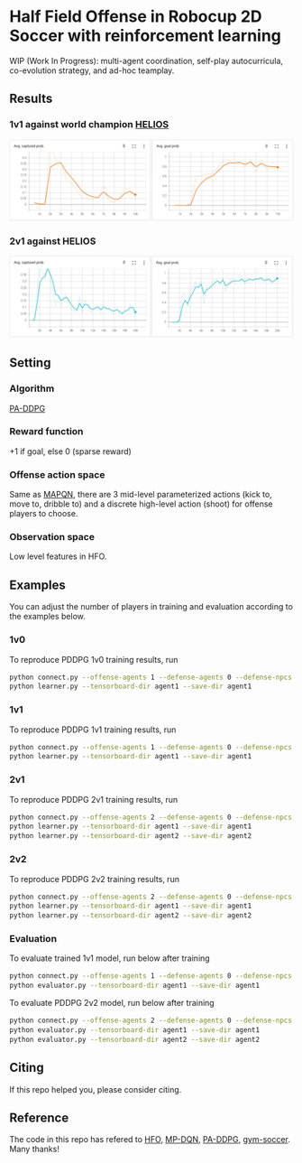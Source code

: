 # Half Field Offense in Robocup 2D Soccer with reinforcement learning

WIP (Work In Progress): multi-agent coordination, self-play autocurricula, co-evolution strategy, and ad-hoc teamplay.

## Results

### 1v1 against world champion [HELIOS](https://en.wikipedia.org/wiki/RoboCup_2D_Soccer_Simulation_League)
  
  ![](figs/1v1.png)

### 2v1 against HELIOS

  ![](figs/2v1.png)

## Setting

### Algorithm

[PA-DDPG](https://arxiv.org/abs/1511.04143)

### Reward function
+1 if goal, else 0 (sparse reward)

### Offense action space

Same as [MAPQN](https://arxiv.org/abs/1903.04959), there are 3 mid-level parameterized actions (kick to, move to, dribble to)
 and a discrete high-level action (shoot) for offense players to choose.

### Observation space

Low level features in HFO.

## Examples

You can adjust the number of players in training and evaluation according to the examples below.

### 1v0

To reproduce PDDPG 1v0 training results, run
```bash
python connect.py --offense-agents 1 --defense-agents 0 --defense-npcs 1 --server-port 6000
python learner.py --tensorboard-dir agent1 --save-dir agent1
```

### 1v1

To reproduce PDDPG 1v1 training results, run
```bash
python connect.py --offense-agents 1 --defense-agents 0 --defense-npcs 1 --server-port 6000
python learner.py --tensorboard-dir agent1 --save-dir agent1
```

### 2v1

To reproduce PDDPG 2v1 training results, run
```bash
python connect.py --offense-agents 2 --defense-agents 0 --defense-npcs 1 --server-port 6000
python learner.py --tensorboard-dir agent1 --save-dir agent1
python learner.py --tensorboard-dir agent2 --save-dir agent2
```

### 2v2

To reproduce PDDPG 2v2 training results, run
```bash
python connect.py --offense-agents 2 --defense-agents 0 --defense-npcs 2 --server-port 6000
python learner.py --tensorboard-dir agent1 --save-dir agent1
python learner.py --tensorboard-dir agent2 --save-dir agent2
```

### Evaluation

To evaluate trained 1v1 model, run below after training
```bash
python connect.py --offense-agents 1 --defense-agents 0 --defense-npcs 1 --server-port 6000
python evaluator.py --tensorboard-dir agent1 --save-dir agent1
```

To evaluate PDDPG 2v2 model, run below after training
```bash
python connect.py --offense-agents 2 --defense-agents 0 --defense-npcs 2 --server-port 6000
python evaluator.py --tensorboard-dir agent1 --save-dir agent1
python evaluator.py --tensorboard-dir agent2 --save-dir agent2
```

## Citing

If this repo helped you, please consider citing.

## Reference

The code in this repo has refered to [HFO](https://github.com/LARG/HFO),
[MP-DQN](https://github.com/cycraig/MP-DQN), 
[PA-DDPG](https://arxiv.org/abs/1511.04143),
[gym-soccer](https://github.com/openai/gym-soccer). Many thanks!